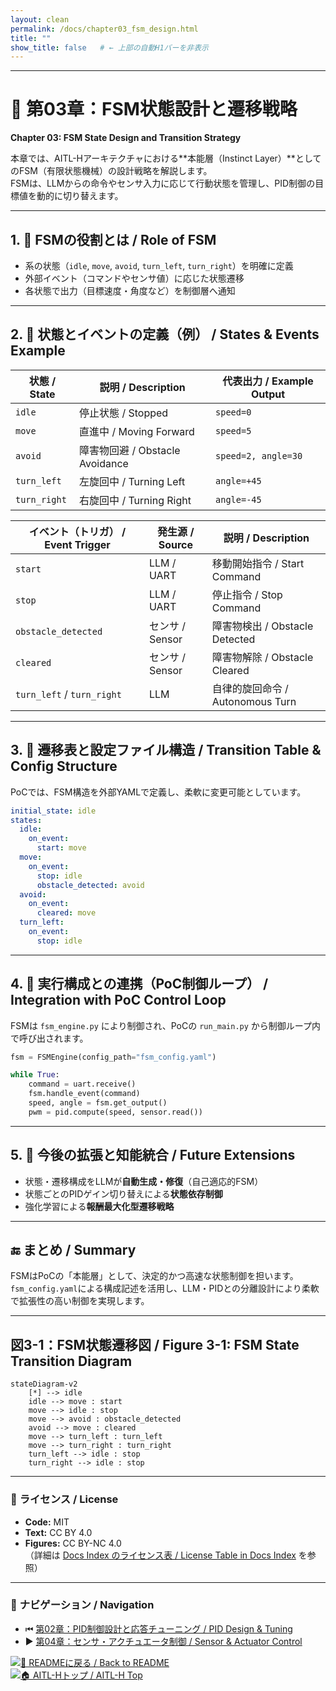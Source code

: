 ```yaml
---
layout: clean
permalink: /docs/chapter03_fsm_design.html
title: ""
show_title: false   # ← 上部の自動H1バーを非表示
---
```


---

# 🔄 第03章：FSM状態設計と遷移戦略  
**Chapter 03: FSM State Design and Transition Strategy**

本章では、AITL-Hアーキテクチャにおける**本能層（Instinct Layer）**としてのFSM（有限状態機械）の設計戦略を解説します。  
FSMは、LLMからの命令やセンサ入力に応じて行動状態を管理し、PID制御の目標値を動的に切り替えます。  

---

## 1. 🧠 FSMの役割とは / **Role of FSM**
- 系の状態（`idle`, `move`, `avoid`, `turn_left`, `turn_right`）を明確に定義  
- 外部イベント（コマンドやセンサ値）に応じた状態遷移  
- 各状態で出力（目標速度・角度など）を制御層へ通知  

---

## 2. 🧩 状態とイベントの定義（例） / **States & Events Example**

| 状態 / State | 説明 / Description | 代表出力 / Example Output |
|--------------|-------------------|---------------------------|
| `idle`       | 停止状態 / Stopped | `speed=0`                  |
| `move`       | 直進中 / Moving Forward | `speed=5`             |
| `avoid`      | 障害物回避 / Obstacle Avoidance | `speed=2, angle=30` |
| `turn_left`  | 左旋回中 / Turning Left | `angle=+45`           |
| `turn_right` | 右旋回中 / Turning Right | `angle=-45`          |

| イベント（トリガ） / Event Trigger | 発生源 / Source | 説明 / Description |
|-----------------------------------|----------------|--------------------|
| `start`            | LLM / UART | 移動開始指令 / Start Command |
| `stop`             | LLM / UART | 停止指令 / Stop Command |
| `obstacle_detected`| センサ / Sensor | 障害物検出 / Obstacle Detected |
| `cleared`          | センサ / Sensor | 障害物解除 / Obstacle Cleared |
| `turn_left` / `turn_right` | LLM | 自律的旋回命令 / Autonomous Turn |

---

## 3. 🧾 遷移表と設定ファイル構造 / **Transition Table & Config Structure**

PoCでは、FSM構造を外部YAMLで定義し、柔軟に変更可能としています。  

```yaml
initial_state: idle
states:
  idle:
    on_event:
      start: move
  move:
    on_event:
      stop: idle
      obstacle_detected: avoid
  avoid:
    on_event:
      cleared: move
  turn_left:
    on_event:
      stop: idle
```

---

## 4. 🔧 実行構成との連携（PoC制御ループ） / **Integration with PoC Control Loop**

FSMは `fsm_engine.py` により制御され、PoCの `run_main.py` から制御ループ内で呼び出されます。  

```python
fsm = FSMEngine(config_path="fsm_config.yaml")

while True:
    command = uart.receive()
    fsm.handle_event(command)
    speed, angle = fsm.get_output()
    pwm = pid.compute(speed, sensor.read())
```

---

## 5. 🔄 今後の拡張と知能統合 / **Future Extensions**
- 状態・遷移構成をLLMが**自動生成・修復**（自己適応的FSM）  
- 状態ごとのPIDゲイン切り替えによる**状態依存制御**  
- 強化学習による**報酬最大化型遷移戦略**  

---

## 🔚 まとめ / **Summary**
FSMはPoCの「本能層」として、決定的かつ高速な状態制御を担います。  
`fsm_config.yaml`による構成記述を活用し、LLM・PIDとの分離設計により柔軟で拡張性の高い制御を実現します。  

---

## 図3-1：FSM状態遷移図 / **Figure 3-1: FSM State Transition Diagram**

```mermaid
stateDiagram-v2
    [*] --> idle
    idle --> move : start
    move --> idle : stop
    move --> avoid : obstacle_detected
    avoid --> move : cleared
    move --> turn_left : turn_left
    move --> turn_right : turn_right
    turn_left --> idle : stop
    turn_right --> idle : stop
```

---

### 📝 **ライセンス / License**
- **Code:** MIT  
- **Text:** CC BY 4.0  
- **Figures:** CC BY-NC 4.0  
（詳細は [Docs Index のライセンス表 / License Table in Docs Index](https://samizo-aitl.github.io/AITL-H/docs/#-ライセンス--license) を参照）

---

### 🔗 **ナビゲーション / Navigation**
- ⏮ [第02章：PID制御設計と応答チューニング / PID Design & Tuning](https://samizo-aitl.github.io/AITL-H/docs/chapter02_pid_design.html)  
- ▶️ [第04章：センサ・アクチュエータ制御 / Sensor & Actuator Control](https://samizo-aitl.github.io/AITL-H/docs/chapter04_sensor_interface.html)  

[![📄 READMEに戻る / Back to README](https://img.shields.io/badge/Back%20to-README-blue?logo=readme)](https://samizo-aitl.github.io/AITL-H/docs/)  
[![🏠 AITL-Hトップ / AITL-H Top](https://img.shields.io/badge/AITL--H-Top-brightgreen?logo=github)](https://samizo-aitl.github.io/AITL-H/)
